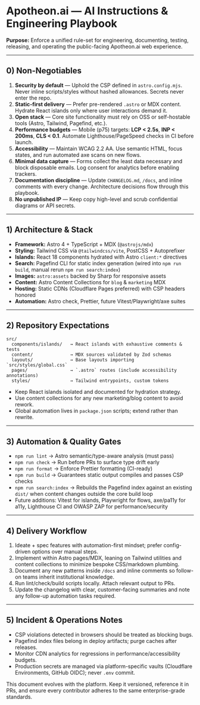 # Apotheon.ai — AI Instructions & Engineering Playbook

**Purpose:** Enforce a unified rule-set for engineering, documenting, testing,
releasing, and operating the public-facing Apotheon.ai web experience.

---

## 0) Non-Negotiables

1. **Security by default** — Uphold the CSP defined in `astro.config.mjs`. Never
   inline scripts/styles without hashed allowances. Secrets never enter the repo.
2. **Static-first delivery** — Prefer pre-rendered `.astro` or MDX content.
   Hydrate React islands only where user interactions demand it.
3. **Open stack** — Core site functionality must rely on OSS or self-hostable
   tools (Astro, Tailwind, Pagefind, etc.).
4. **Performance budgets** — Mobile (p75) targets: **LCP < 2.5s**, **INP < 200ms**,
   **CLS < 0.1**. Automate Lighthouse/PageSpeed checks in CI before launch.
5. **Accessibility** — Maintain WCAG 2.2 AA. Use semantic HTML, focus states, and
   run automated axe scans on new flows.
6. **Minimal data capture** — Forms collect the least data necessary and block
   disposable emails. Log consent for analytics before enabling trackers.
7. **Documentation discipline** — Update `CHANGELOG.md`, `/docs`, and inline
   comments with every change. Architecture decisions flow through this playbook.
8. **No unpublished IP** — Keep copy high-level and scrub confidential diagrams
   or API secrets.

---

## 1) Architecture & Stack

- **Framework:** Astro 4 + TypeScript + MDX (`@astrojs/mdx`)
- **Styling:** Tailwind CSS via `@tailwindcss/vite`, PostCSS + Autoprefixer
- **Islands:** React 18 components hydrated with Astro `client:*` directives
- **Search:** Pagefind CLI for static index generation (wired into `npm run build`, manual rerun `npm run search:index`)
- **Images:** `astro:assets` backed by Sharp for responsive assets
- **Content:** Astro Content Collections for `blog` & `marketing` MDX
- **Hosting:** Static CDNs (Cloudflare Pages preferred) with CSP headers honored
- **Automation:** Astro check, Prettier, future Vitest/Playwright/axe suites

---

## 2) Repository Expectations

```
src/
  components/islands/   → React islands with exhaustive comments & tests
  content/              → MDX sources validated by Zod schemas
  layouts/              → Base layouts importing `src/styles/global.css`
  pages/                → `.astro` routes (include accessibility annotations)
  styles/               → Tailwind entrypoints, custom tokens
```

- Keep React islands isolated and documented for hydration strategy.
- Use content collections for any new marketing/blog content to avoid rework.
- Global automation lives in `package.json` scripts; extend rather than rewrite.

---

## 3) Automation & Quality Gates

- `npm run lint` → Astro semantic/type-aware analysis (must pass)
- `npm run check` → Run before PRs to surface type drift early
- `npm run format` → Enforce Prettier formatting (CI-ready)
- `npm run build` → Guarantees static output compiles and passes CSP checks
- `npm run search:index` → Rebuilds the Pagefind index against an existing
  `dist/` when content changes outside the core build loop
- Future additions: Vitest for islands, Playwright for flows, axe/pa11y for a11y,
  Lighthouse CI and OWASP ZAP for performance/security

---

## 4) Delivery Workflow

1. Ideate + spec features with automation-first mindset; prefer config-driven
   options over manual steps.
2. Implement within Astro pages/MDX, leaning on Tailwind utilities and content
   collections to minimize bespoke CSS/markdown plumbing.
3. Document any new patterns inside `/docs` and inline comments so follow-on
   teams inherit institutional knowledge.
4. Run lint/check/build scripts locally. Attach relevant output to PRs.
5. Update the changelog with clear, customer-facing summaries and note any
   follow-up automation tasks required.

---

## 5) Incident & Operations Notes

- CSP violations detected in browsers should be treated as blocking bugs.
- Pagefind index files belong in deploy artifacts; purge caches after releases.
- Monitor CDN analytics for regressions in performance/accessibility budgets.
- Production secrets are managed via platform-specific vaults (Cloudflare
  Environments, GitHub OIDC); never `.env` commit.

This document evolves with the platform. Keep it versioned, reference it in PRs,
and ensure every contributor adheres to the same enterprise-grade standards.
